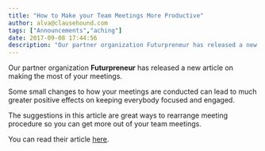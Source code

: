 ```yaml
---
title: "How to Make your Team Meetings More Productive"
author: alva@clausehound.com
tags: ["Announcements","aching"]
date: 2017-09-08 17:44:56
description: "Our partner organization Futurpreneur has released a new article on making the most of your meetings."
---
```




Our partner organization **Futurpreneur** has released a new article on making the most of your meetings.

Some small changes to how your meetings are conducted can lead to much greater positive effects on keeping everybody focused and engaged.

The suggestions in this article are great ways to rearrange meeting procedure so you can get more out of your team meetings.

You can read their article [here](http://www.futurpreneur.ca/en/2017/how-to-make-your-team-meetings/).
